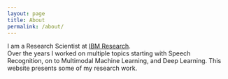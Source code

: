 ```yaml
---
layout: page
title: About
permalink: /about/
---
```


I am a Research Scientist at [IBM Research](https://www.research.ibm.com/).  
Over the years I worked on multiple topics starting with Speech Recognition, on to Multimodal Machine Learning, and Deep Learning.
This website presents some of my research work. 

